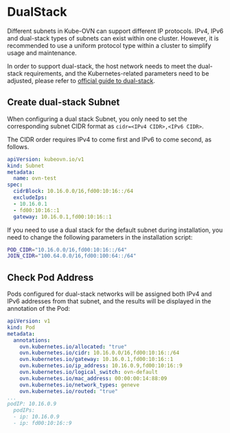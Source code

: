 # DualStack

Different subnets in Kube-OVN can support different IP protocols. IPv4, IPv6 and dual-stack types of subnets can exist within one cluster.
However, it is recommended to use a uniform protocol type within a cluster to simplify usage and maintenance.

In order to support dual-stack, the host network needs to meet the dual-stack requirements, 
and the Kubernetes-related parameters need to be adjusted, please refer to [official guide to dual-stack](https://kubernetes.io/docs/concepts/services-networking/dual-stack).

## Create dual-stack Subnet

When configuring a dual stack Subnet, you only need to set the corresponding subnet CIDR format as `cidr=<IPv4 CIDR>,<IPv6 CIDR>`.

The CIDR order requires IPv4 to come first and IPv6 to come second, as follows.

```yaml
apiVersion: kubeovn.io/v1
kind: Subnet
metadata: 
  name: ovn-test
spec:
  cidrBlock: 10.16.0.0/16,fd00:10:16::/64
  excludeIps:
  - 10.16.0.1
  - fd00:10:16::1
  gateway: 10.16.0.1,fd00:10:16::1
```

If you need to use a dual stack for the default subnet during installation, you need to change the following parameters in the installation script:

```bash
POD_CIDR="10.16.0.0/16,fd00:10:16::/64"
JOIN_CIDR="100.64.0.0/16,fd00:100:64::/64"
```

## Check Pod Address

Pods configured for dual-stack networks will be assigned both IPv4 and IPv6 addresses from that subnet, 
and the results will be displayed in the annotation of the Pod:

```yaml
apiVersion: v1
kind: Pod
metadata:
  annotations:
    ovn.kubernetes.io/allocated: "true"
    ovn.kubernetes.io/cidr: 10.16.0.0/16,fd00:10:16::/64
    ovn.kubernetes.io/gateway: 10.16.0.1,fd00:10:16::1
    ovn.kubernetes.io/ip_address: 10.16.0.9,fd00:10:16::9
    ovn.kubernetes.io/logical_switch: ovn-default
    ovn.kubernetes.io/mac_address: 00:00:00:14:88:09
    ovn.kubernetes.io/network_types: geneve
    ovn.kubernetes.io/routed: "true"
...
podIP: 10.16.0.9
  podIPs:
  - ip: 10.16.0.9
  - ip: fd00:10:16::9
```
